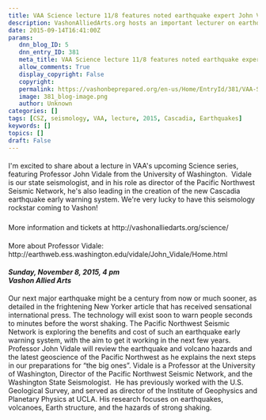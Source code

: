 ```yaml
---
title: VAA Science lecture 11/8 features noted earthquake expert John Vidale
description: VashonAlliedArts.org hosts an important lecturer on earthquakes, coming to Vashon in November. 
date: 2015-09-14T16:41:00Z
params:
   dnn_blog_ID: 5
   dnn_entry_ID: 381
   meta_title: VAA Science lecture 11/8 features noted earthquake expert John Vidale
   allow_comments: True
   display_copyright: False
   copyright: 
   permalink: https://vashonbeprepared.org/en-us/Home/EntryId/381/VAA-Science-lecture-11-8-features-noted-earthquake-expert-John-Vidale
   image: 381_blog-image.png
   author: Unknown
categories: []
tags: [CSZ, seismology, VAA, lecture, 2015, Cascadia, Earthquakes]
keywords: []
topics: []
draft: False
---
```


<h4><em></em></h4>
<h4><em></em></h4>
<h4><em></em></h4>
<h4><em></em></h4>
<h4><em></em></h4>
<h4><em></em></h4>
<h4><em></em></h4>
<h4><em></em></h4>
<h4><em></em></h4>
<h4><em></em></h4>
<h4><em></em></h4>
<h4><em></em></h4>
<h4><em></em></h4>
<h4></h4>
<p style="text-align: left;">I'm excited to share about a lecture in VAA's upcoming Science series, featuring Professor John Vidale from the University of Washington.&nbsp; Vidale is our state seismologist, and in his role as director of the Pacific Northwest Seismic Network, he's also leading in the creation of the new Cascadia earthquake early warning system. We're very lucky to have this seismology rockstar coming to Vashon!</p>
<h3>  </h3>
<p style="text-align: left;">More information and tickets at http://vashonalliedarts.org/science/&nbsp;</p>
<h4></h4>
<p>More about Professor Vidale: http://earthweb.ess.washington.edu/vidale/John_Vidale/Home.html&nbsp; </p>
<h4><em>Sunday, November 8, 2015, 4 pm<br />
Vashon Allied Arts</em></h4>
<p>Our next major earthquake might be a century from now or much sooner, as detailed in the frightening New Yorker article that has received sensational international press. The technology will exist soon to warn people seconds to minutes before the worst shaking. The Pacific Northwest Seismic Network is exploring the benefits and cost of such an earthquake early warning system, with the aim to get it working in the next few years. Professor John&nbsp;Vidale&nbsp;will review the earthquake and volcano hazards and the latest geoscience of the Pacific Northwest as he explains the next steps in our preparations for &ldquo;the big ones&rdquo;. Vidale&nbsp;is a Professor at the University of Washington, Director of the Pacific Northwest Seismic Network, and the Washington State Seismologist.&nbsp; He has previously worked with the U.S. Geological Survey, and served as director of the Institute of Geophysics and Planetary Physics at UCLA. His research focuses on earthquakes, volcanoes, Earth structure, and the hazards of strong shaking.</p>
